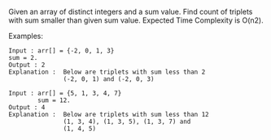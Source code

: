 Given an array of distinct integers and a sum value. Find count of triplets with sum smaller than given sum value. Expected Time Complexity is O(n2).

Examples:

```
Input : arr[] = {-2, 0, 1, 3}
sum = 2.
Output : 2
Explanation :  Below are triplets with sum less than 2
               (-2, 0, 1) and (-2, 0, 3) 

Input : arr[] = {5, 1, 3, 4, 7}
        sum = 12.
Output : 4
Explanation :  Below are triplets with sum less than 12
               (1, 3, 4), (1, 3, 5), (1, 3, 7) and 
               (1, 4, 5)
```
